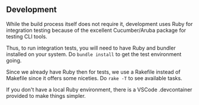 ## Development

While the build process itself does not require it, development uses Ruby for
integration testing because of the excellent Cucumber/Aruba package for testing
CLI tools.

Thus, to run integration tests, you will need to have Ruby and bundler installed
on your system.  Do `bundle install` to get the test environment going.

Since we already have Ruby then for tests, we use a Rakefile instead of Makefile
since it offers some niceties.  Do `rake -T` to see available tasks.

If you don't have a local Ruby environment, there is a VSCode .devcontainer
provided to make things simpler.